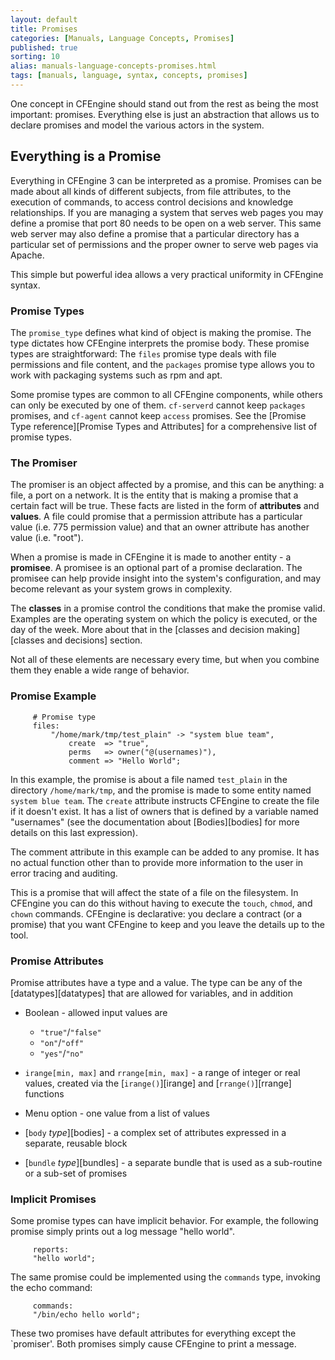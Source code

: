 ```yaml
---
layout: default
title: Promises
categories: [Manuals, Language Concepts, Promises]
published: true
sorting: 10
alias: manuals-language-concepts-promises.html
tags: [manuals, language, syntax, concepts, promises]
---
```


One concept in CFEngine should stand out from the rest as being the most 
important: promises. Everything else is just an abstraction that allows us to 
declare promises and model the various actors in the system.

## Everything is a Promise

Everything in CFEngine 3 can be interpreted as a promise. Promises can be made 
about all kinds of different subjects, from file attributes, to the execution 
of commands, to access control decisions and knowledge relationships. If you 
are managing a system that serves web pages you may define a promise that port 
80 needs to be open on a web server. This same web server may also define a 
promise that a particular directory has a particular set of permissions and 
the proper owner to serve web pages via Apache.

This simple but powerful idea allows a very practical uniformity in CFEngine 
syntax. 

### Promise Types

The `promise_type` defines what kind of object is making the promise. The type 
dictates how CFEngine interprets the promise body. These promise types are straightforward: The `files` promise type deals with file permissions and file content, and the `packages` promise type allows you to work with packaging systems such as rpm and apt.

Some promise types are common to all CFEngine components, while others can only be executed by one of them. `cf-serverd` cannot keep `packages` promises, and `cf-agent` cannot keep `access` promises. See the
[Promise Type reference][Promise Types and Attributes] for a comprehensive 
list of promise types.

### The Promiser

The promiser is an object affected by a promise, and this can be anything: a 
file, a port on a network. It is the entity that is making a promise that a 
certain fact will be true. These facts are listed in the form of 
**attributes** and **values**. A file could promise that a permission 
attribute has a particular value (i.e. 775 permission value) and that an owner 
attribute has another value (i.e. "root").

When a promise is made in CFEngine it is made to another entity - a 
**promisee**. A promisee is an optional part of a promise declaration. The 
promisee can help provide insight into the system's configuration, and may 
become relevant as your system grows in complexity.

The **classes** in a promise control the conditions that make the promise 
valid. Examples are the operating system on which the policy is executed, or 
the day of the week. More about that in the [classes and decision 
making][classes and decisions] section.

Not all of these elements are necessary every time, but when you combine them 
they enable a wide range of behavior.

### Promise Example

```cf3
     # Promise type
     files:     
         "/home/mark/tmp/test_plain" -> "system blue team",
             create  => "true",
             perms   => owner("@(usernames)"),
             comment => "Hello World";
```

In this example, the promise is about a file named `test_plain` in the 
directory `/home/mark/tmp`, and the promise is made to some entity named 
`system blue team`. The `create` attribute instructs CFEngine to create the 
file if it doesn't exist. It has a list of owners that is defined by a 
variable named "usernames" (see the documentation about 
[Bodies][bodies] for more details on this last 
expression).

The comment attribute in this example can be added to any promise. It has no 
actual function other than to provide more information to the user in error 
tracing and auditing.

This is a promise that will affect the state of a file on the filesystem. In 
CFEngine you can do this without having to execute the `touch`, `chmod`, and 
`chown` commands. CFEngine is declarative: you declare a contract (or a 
promise) that you want CFEngine to keep and you leave the details up to the 
tool.

### Promise Attributes

Promise attributes have a type and a value. The type can be any of the
[datatypes][datatypes] that are allowed for variables, and in addition

* Boolean - allowed input values are
    * `"true"`/`"false"`
    * `"on"`/`"off"`
    * `"yes"`/`"no"`

* `irange[min, max]` and `rrange[min, max]` - a range of integer or real 
  values, created via the [`irange()`][irange] and [`rrange()`][rrange] 
  functions

* Menu option - one value from a list of values

* [`body` *type*][bodies] - a complex set of 
  attributes expressed in a separate, reusable block

* [`bundle` *type*][bundles] - a separate bundle 
  that is used as a sub-routine or a sub-set of promises

### Implicit Promises

Some promise types can have implicit behavior. For example, the following 
promise simply prints out a log message "hello world".

```cf3
     reports:     
     "hello world";
```

The same promise could be implemented using the `commands` type, invoking the 
echo command:

````cf3
     commands:     
     "/bin/echo hello world";
````

These two promises have default attributes for everything except the 
`promiser'. Both promises simply cause CFEngine to print a message.

